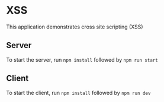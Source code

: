 # XSS

This application demonstrates cross site scripting (XSS)

## Server

To start the server, run `npm install` followed by `npm run start`

## Client

To start the client, run `npm install` followed by `npm run dev`

